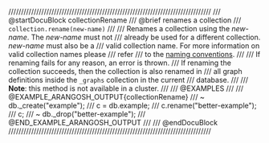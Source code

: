 ////////////////////////////////////////////////////////////////////////////////
/// @startDocuBlock collectionRename
/// @brief renames a collection
/// `collection.rename(new-name)`
///
/// Renames a collection using the *new-name*. The *new-name* must not
/// already be used for a different collection. *new-name* must also be a
/// valid collection name. For more information on valid collection names please
/// refer
/// to the [naming conventions](../NamingConventions/README.md).
///
/// If renaming fails for any reason, an error is thrown.
/// If renaming the collection succeeds, then the collection is also renamed in
/// all graph definitions inside the `_graphs` collection in the current
/// database.
///
/// **Note**: this method is not available in a cluster.
///
/// @EXAMPLES
///
/// @EXAMPLE_ARANGOSH_OUTPUT{collectionRename}
/// ~ db._create("example");
///   c = db.example;
///   c.rename("better-example");
///   c;
/// ~ db._drop("better-example");
/// @END_EXAMPLE_ARANGOSH_OUTPUT
///
/// @endDocuBlock
////////////////////////////////////////////////////////////////////////////////